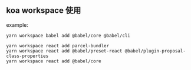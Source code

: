 ## koa workspace 使用

example: 

```
yarn workspace babel add @babel/core @babel/cli
```

```
yarn workspace react add parcel-bundler
yarn workspace react add @babel/preset-react @babel/plugin-proposal-class-properties
yarn workspace react add @babel/core
```